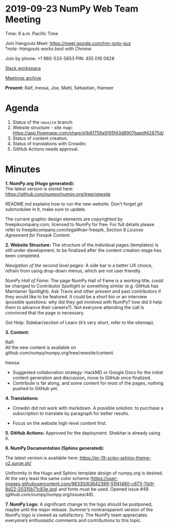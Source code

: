 # 2019-09-23 NumPy Web Team Meeting

Time: 9 a.m. Pacific Time

Join Hangouts Meet: https://meet.google.com/trm-gvto-guz
<br> **note: Hangouts works best with Chrome*

Join by phone: +1 980-533-5653 PIN: 455 016 082#

[Slack workspace](https://numpy-team.slack.com)

[Meetings archive](https://github.com/numpy/numpy.org/tree/master/meetings-archive)

**Present:** Ralf, Inessa, Joe, Matti, Sebastian, Hameer



# Agenda

1. Status of the `newsite` branch.
2. Website structure - site map: https://app.flowmapp.com/share/e1b61759a5f95f43d8907baedf42875d/
3. Status of content creation.
4. Status of translations with Crowdin.
5. GitHub Actions needs approval. 




# Minutes

**1. NumPy.org (Hugo generated):**
<br>The latest version is stored here: https://github.com/numpy/numpy.org/tree/newsite

README.md explains how to run the new website. Don't forget *git* submodulee in it, make sure to update.
    
The current graphic design elements are copyrighted by freepikcompany.com, licensed to NumPy for free. For full details please refer to freepikcompany.com/legal#nav-freepik, Section 8 *License Agreement for Freepik Content*.

**2. Website Structure:**
The structure of the individual pages (templates) is still under development, to be finalized after the content creation stage has been completed.

*Navigation of the second level pages:*
A side bar is a better UX choice, refrain from using drop-down menus, which are not user friendly.

*NumPy Hall of Fame:*
The page NumPy Hall of Fame is a working title, could be changed to Contributor Spotlight or something similar (e.g. GitHub has Maintainer Spotlight).
Ask Travis and other present and past contributors if they would like to be featured. It could be a short bio or an interview (possible questions: why did they get involved with NumPy? how did it help them to advance their careers?).
Not everyone attending the call is convinced that the page is necessary.

*Get Help:*
Sidebar/section of Learn (it’s very short, refer to the sitemap).


**3. Content:**

Ralf: 
<br>All the new content is available on github.com/numpy/numpy.org/tree/newsite/content. 

Inessa:
- Suggested collaboration strategy: HackMD or Google Docs for the initial content generation and discussion, move to GitHub once finalized. 
- Contribute is far along, and some content for most of the pages, nothing pushed to GitHub yet.
        
**4. Translations:**

- Crowdin did not work with markdown. A possible solution: to purchase a subscription to translate by paragraph for better results.
    
- Focus on the website high-level content first.

**5. GitHub Actions:**
    Approved for the deployment. Shekhar is already using it.  

**6. NumPy Documentation (Sphinx generated):** 

The latest version is available here: https://pr-19-scipy-sphinx-theme-v2.surge.sh/

Uniformity in the Hugo and Sphinx template design of numpy.org is desired. At the very least the same color scheme (https://user-images.githubusercontent.com/98330/63642399-51f41480-c673-11e9-8d22-20315b71c83e.jpg) and fonts must be used.
Opened issue #48 (github.com/numpy/numpy.org/issues/48).
    

**7. NumPy Logo:**
    A significant change to the logo should be postponed, maybe until the major release. Summer’s nontransparent version of the NumPy logo is viewed as satisfactory. The NumPy team appreciates everyone’s enthusiastic comments and contributions to this topic.
